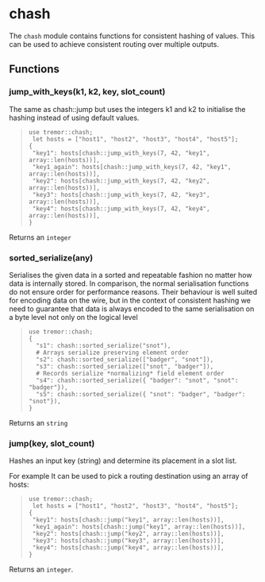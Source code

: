 
# chash

 The `chash` module contains functions for consistent hashing of values.
 This can be used to achieve consistent routing over multiple outputs.
## Functions

### jump_with_keys(k1, k2, key, slot_count)

The same as chash::jump but uses the integers k1 and k2 to initialise the
hashing instead of using default values.

> ```tremor
> use tremor::chash;
>  let hosts = ["host1", "host2", "host3", "host4", "host5"];
> {
>  "key1": hosts[chash::jump_with_keys(7, 42, "key1", array::len(hosts))],
>  "key1_again": hosts[chash::jump_with_keys(7, 42, "key1", array::len(hosts))],
>  "key2": hosts[chash::jump_with_keys(7, 42, "key2", array::len(hosts))],
>  "key3": hosts[chash::jump_with_keys(7, 42, "key3", array::len(hosts))],
>  "key4": hosts[chash::jump_with_keys(7, 42, "key4", array::len(hosts))],
> }
> ```

Returns an `integer`

### sorted_serialize(any)

Serialises the given data in a sorted and repeatable fashion no matter how
data is internally stored. In comparison, the normal serialisation functions
do not ensure order for performance reasons. Their behaviour is well suited
for encoding data on the wire, but in the context of consistent hashing we
need to guarantee that data is always encoded to the same serialisation on a
byte level not only on the logical level

> ```tremor
> use tremor::chash;
> {
>   "s1": chash::sorted_serialize("snot"),
>   # Arrays serialize preserving element order
>   "s2": chash::sorted_serialize(["badger", "snot"]),
>   "s3": chash::sorted_serialize(["snot", "badger"]),
>   # Records serialize *normalizing* field element order
>   "s4": chash::sorted_serialize({ "badger": "snot", "snot": "badger"}),
>   "s5": chash::sorted_serialize({ "snot": "badger", "badger": "snot"}),
> }

Returns an `string`

### jump(key, slot_count)

Hashes an input key (string) and determine its placement in a slot list.

For example It can be used to pick a routing destination using an array of
hosts:

> ```tremor
> use tremor::chash;
>  let hosts = ["host1", "host2", "host3", "host4", "host5"];
> {
>  "key1": hosts[chash::jump("key1", array::len(hosts))],
>  "key1_again": hosts[chash::jump("key1", array::len(hosts))],
>  "key2": hosts[chash::jump("key2", array::len(hosts))],
>  "key3": hosts[chash::jump("key3", array::len(hosts))],
>  "key4": hosts[chash::jump("key4", array::len(hosts))],
> }
> ```

Returns an `integer`.

